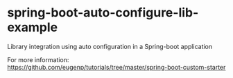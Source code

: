 # spring-boot-auto-configure-lib-example
Library integration using auto configuration in a Spring-boot application

For more information:
https://github.com/eugenp/tutorials/tree/master/spring-boot-custom-starter
